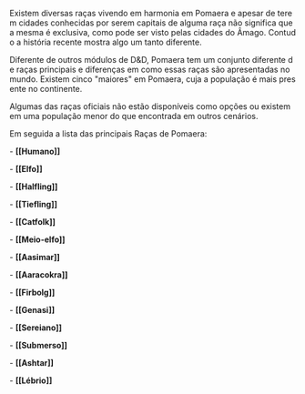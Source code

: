 Existem diversas raças vivendo em harmonia em Pomaera e apesar de terem cidades conhecidas por serem capitais de alguma raça não significa que a mesma é exclusiva, como pode ser visto pelas cidades do Âmago. Contudo a história recente mostra algo um tanto diferente.

Diferente de outros módulos de D&D, Pomaera tem um conjunto diferente de raças principais e diferenças em como essas raças são apresentadas no mundo. Existem cinco "maiores" em Pomaera, cuja a população é mais presente no continente.

Algumas das raças oficiais não estão disponíveis como opções ou existem em uma população menor do que encontrada em outros cenários.

Em seguida a lista das principais Raças de Pomaera:

- **[[Humano]]**
  
- **[[Elfo]]**

- **[[Halfling]]**

- **[[Tiefling]]**

- **[[Catfolk]]**

- **[[Meio-elfo]]**

- **[[Aasimar]]**

- **[[Aaracokra]]**

- **[[Firbolg]]**

- **[[Genasi]]**
  
- **[[Sereiano]]**

- **[[Submerso]]**

- **[[Ashtar]]**

- **[[Lébrio]]**